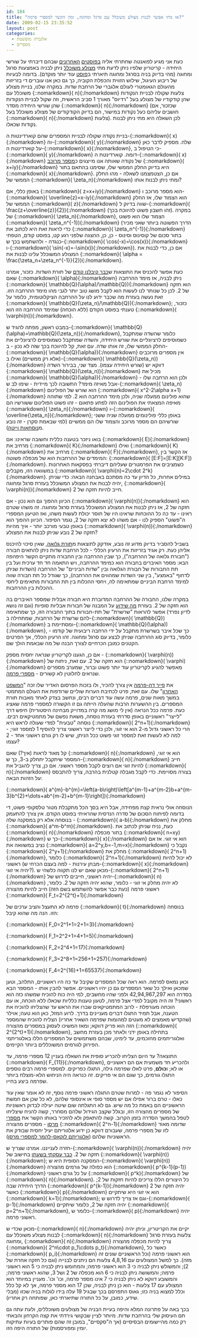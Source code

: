 ```yaml
---
id: 184
title: "אז מתי אפשר לבנות מצולע משוכלל עם סרגל ומחוגה, ומה הקשר למספרי פרמה?"
date: 2009-02-15 23:35:52
layout: post
categories: 
  - אלגברה מופשטת
  - מספרים
---
```

כעת אני מגיע לפואנטה שחתרתי אליה <a href="http://www.gadial.net/?p=182">בפוסטים</a> <a href="http://www.gadial.net/?p=183">האחרונים</a> שבהם דיברתי על שורשי היחידה - קריטריון שלפיו ניתן לדעת מתי <a href="http://he.wikipedia.org/wiki/%D7%9E%D7%A6%D7%95%D7%9C%D7%A2_%D7%9E%D7%A9%D7%95%D7%9B%D7%9C%D7%9C">מצולע משוכלל</a> ניתן לבניה באמצעות סרגל ומחוגה (מהי בדיוק בניה בסרגל ומחוגה תיארתי ב<a href="http://www.gadial.net/?p=176">פוסט</a> עוד יותר מוקדם). בדומה לבעיות של ריבוע העיגול, שילוש הזווית והכפלת הקוביה, כך גם כאן אנו עוברים די בזריזות מהעולם הגאומטרי לעולם אלגברי של הרחבת שדות. במקרה שלנו, בניית מצולע משוכלל עם {::nomarkdown}\( n\){:/nomarkdown} צלעות שקולה לבניית הנקודות שהן קודקודיו של מצולע בעל "רדיוס" מאורך 1 סביב הראשית, וזה שקול לבניית הנקודות שהן שורשי היחידה מסדר {::nomarkdown}\( n\){:/nomarkdown} (שכזכור, אם חושבים עליהם כעל נקודות במישור, הם בדיוק הקודקודים של מצולע משוכלל בעל {::nomarkdown}\( n\){:/nomarkdown} צלעות). לכן השאלה היא מתי ניתן לבנות נקודות שכאלו.

בניית נקודה שקולה לבניית המספרים שהם קוארדינטות ה-{::nomarkdown}\( x\){:/nomarkdown} וה-{::nomarkdown}\( y\){:/nomarkdown} שלה. מספיק לדבר כאן על קוארדינטת ה-{::nomarkdown}\( x\){:/nomarkdown}, כי הטיפול ב-{::nomarkdown}\( y\){:/nomarkdown} דומה. קוארדינטת ה-{::nomarkdown}\( x\){:/nomarkdown} של נקודה שאותה אנו מייצגים כ<a href="http://he.wikipedia.org/wiki/%D7%9E%D7%A1%D7%A4%D7%A8_%D7%9E%D7%A8%D7%95%D7%9B%D7%91">מספר מרוכב</a> {::nomarkdown}\( x+iy\){:/nomarkdown} היא בדיוק החלק הממשי שלו, שסימנו בהתאם בתור {::nomarkdown}\( x\){:/nomarkdown}. אם כן, הצטמצמנו לשאלה - מהו החלק הממשי של {::nomarkdown}\( \zeta_n\){:/nomarkdown} ומתי ניתן לבנות אותו?

באופן כללי, אם {::nomarkdown}\( z=x+iy\){:/nomarkdown} הוא מספר מרוכב ו-{::nomarkdown}\( \overline{z}=x-iy\){:/nomarkdown} הוא הצמוד שלו, אז החלק הממשי של {::nomarkdown}\( z\){:/nomarkdown} שווה בדיוק ל-{::nomarkdown}\( \frac{z+\overline{z}}{2}\){:/nomarkdown} (זהו חשבון פשוט להיווכח בכך). במקרה של {::nomarkdown}\( \zeta_n\){:/nomarkdown}, הצמוד שלו הוא פשוט {::nomarkdown}\( \zeta_n^{-1}\){:/nomarkdown} (הדרך הפשוטה ביותר שאני מכיר כדי לראות זאת היא לכתוב את {::nomarkdown}\( \zeta_n^{-1}\){:/nomarkdown} בתור סכום של קוסינוס וסינוס - כן, כן, ההצגה שלפני רגע קט, בפוסט קודם, הטפתי כנגדה - ולהשתמש בכך ש-{::nomarkdown}\( \cos(-x)=\cos(x)\){:/nomarkdown} ו-{::nomarkdown}\( \sin(-x)=-\sin(x)\){:/nomarkdown}). אם כן, כדי לבנות את המצולע המשוכלל עלינו לבנות את {::nomarkdown}\( \alpha = \frac{\zeta_n+\zeta_n^{-1}}{2}\){:/nomarkdown}.

כעת אפשר להכניס את התוצאות ש<a href="http://www.gadial.net/?p=180">כבר קיבלנו קודם</a> של תורת השדות. כזכור, אמרנו שאם {::nomarkdown}\( \alpha\){:/nomarkdown} ניתן לבניה, אז מימד ההרחבה {::nomarkdown}\( \mathbb{Q}(\alpha)/\mathbb{Q}\){:/nomarkdown} הוא חזקה של 2. לכן כל שנותר לנו לעשות הוא לקבל מושג טוב יותר לגבי מהו מימד ההרחבה הזו. זאת נעשה בעזרת מה שכבר ידוע לנו על ההרחבה הציקלוטומית, כלומר על {::nomarkdown}\( \mathbb{Q}(\zeta_n)/\mathbb{Q}\){:/nomarkdown}; כזכור, טענתי בפוסט הקודם (ללא הוכחה) שמימד ההרחבה הזו הוא {::nomarkdown}\( \varphi(n)\){:/nomarkdown}.

במבט ראשון, מפתה להגיד ש-{::nomarkdown}\( \mathbb{Q}(\alpha)=\mathbb{Q}(\zeta_n)\){:/nomarkdown}, כלומר שהשדה שמתקבל כשמוסיפים לרציונליים את שורש היחידה, והשדה שמתקבל כשמוסיפים לרציונליים את החלק הממשי שלו, זה אותו שדה. עם זאת, קל להיווכח בכך שזה לא נכון - ב-{::nomarkdown}\( \mathbb{Q}(\alpha)\){:/nomarkdown} אין מספרים מרוכבים (אלא רק ממשיים) ואילו ב-{::nomarkdown}\( \mathbb{Q}(\zeta_n)\){:/nomarkdown} דווקא יש (שורש היחידה עצמו). מצד שני, בבירור השדה {::nomarkdown}\( \mathbb{Q}(\zeta_n)\){:/nomarkdown} מכיל את {::nomarkdown}\( \mathbb{Q}(\alpha)\){:/nomarkdown} ולכן הוא הרחבה שלו - אבל מאיזה מימד? התשובה לכך מיידית - שימו לב ש-{::nomarkdown}\( \zeta_n\){:/nomarkdown} הוא שורש של הפולינום {::nomarkdown}\( x^2-2\alpha x+1\){:/nomarkdown} שהוא פולינום ממעלה שניה, ולכן מימד ההרחבה הוא 2. למי שתוהה מאיפה המצאתי את הפולינום הזה לפתע פתאום - זהו פשוט הפולינום ששורשיו הם {::nomarkdown}\( \zeta_n\){:/nomarkdown} ו-{::nomarkdown}\( \overline{\zeta_n}\){:/nomarkdown}; באופן כללי פולינומים ממעלה שניה ששני שורשיהם הם מספר מרוכב והצמוד שלו הם ממשיים (למי שבאמת סקרן - זה נובע מ<a href="http://en.wikipedia.org/wiki/Vi%C3%A8te%27s_formulas">נוסחאות וייטה</a>).

בואו ניזכר בטענה כללית וחשובה שראינו: אם {::nomarkdown}\( E\){:/nomarkdown} מרחיב את {::nomarkdown}\( K\){:/nomarkdown} ואילו {::nomarkdown}\( K\){:/nomarkdown} מרחיב את {::nomarkdown}\( F\){:/nomarkdown}, אז הקשר בין המימדים של ההרחבות הוא של מכפלה פשוטה: {::nomarkdown}\( [E:F]=[E:K][K:F]\){:/nomarkdown}. כשמציבים את הפרמטרים שעליהם דיברתי בפסקאות האחרונות במשוואה הזו, מקבלים {::nomarkdown}\( \varphi(n)=2\cdot 2^k\){:/nomarkdown}. במילים אחרות, כל הדיון עד כה מסתכם באבחנה הבאה: כדי שניתן יהיה לבנות את המצולע המשוכלל בעזרת סרגל ומחוגה, {::nomarkdown}\( \varphi(n)\){:/nomarkdown} חייב להיות חזקה של 2.

הכיוון ההפוך גם הוא נכון - אם {::nomarkdown}\( \varphi(n)\){:/nomarkdown} הוא חזקה של 2, אז ניתן לבנות את המצולע המשוכלל בעזרת סרגל ומחוגה. זה משהו שטרם ראינו - עד כה כל ההוכחות שראינו היו של חוסר יכולת לעשות משהו, ואז הטיעון המספרי ה"פשוט" הספיק לנו - אם משהו לא יצא חזקה של 2, נגמר הסיפור. הכיוון ההפוך הוא באופן טבעי מורכב יותר - איך מהיות {::nomarkdown}\( \varphi(n)\){:/nomarkdown} חזקה של 2 נובע שניתן לבנות את המצולע?

בשביל להסביר בדיוק מדוע זה נובע, אזדקק לתוצאות מ<a href="http://he.wikipedia.org/wiki/%D7%AA%D7%95%D7%A8%D7%AA_%D7%92%D7%9C%D7%95%D7%90%D7%94">תורת גלואה</a>, שאין סיכוי להיכנס אליהן כעת. רק אגיד בזריזות את הרעיון הכללי - לכל הרחבת שדות ניתן להתאים חבורה ("חבורת גלואה של ההרחבה"), כך שבין ההרחבה ובין החבורה מתקיים הקשר היפהפה הבא: מספר האיברים בחבורה הוא כמימד ההרחבה, ויש התאמה חד חד ערכית ועל בין תת החבורות של חבורת הגלואה ובין "שדות הביניים" של ההרחבה (השדות שניתן לדחוף "באמצע", בין שני השדות שמהווים את ההרחבה), כך שגודל כל תת חבורה שווה למימד הרחבת הביניים שמתאימה לה, ויחסי ההכלות בין תת החבורות מתאימים ליחסי ההכלות בין ההרחבות.

במקרה שלנו, החבורה של ההרחבה המדוברת היא חבורה אבלית שמספר האיברים בה הוא חזקה של 2. בעזרת <a href="http://he.wikipedia.org/wiki/%D7%9E%D7%A9%D7%A4%D7%98_%D7%94%D7%9E%D7%99%D7%95%D7%9F_%D7%9C%D7%97%D7%91%D7%95%D7%A8%D7%95%D7%AA_%D7%90%D7%91%D7%9C%D7%99%D7%95%D7%AA_%D7%A0%D7%95%D7%A6%D7%A8%D7%95%D7%AA_%D7%A1%D7%95%D7%A4%D7%99%D7%AA#.D7.9E.D7.A9.D7.A4.D7.98_.D7.94.D7.9E.D7.99.D7.95.D7.9F">מה שידוע</a> על המבנה של חבורות אבליות סופיות (וגם זה נושא לדיון נפרד) אפשר להראות "שרשרת" של תת-חבורות בתוך החבורה הזו, כך שמתאימה להם שרשרת של הרחבות, שמתחילה ב-{::nomarkdown}\( \mathbb{Q}\){:/nomarkdown} ומסתיימת ב-{::nomarkdown}\( \mathbb{Q}(\alpha)\){:/nomarkdown}, כך שכל איבר בשרשרת מתקבל על ידי הרחבה ריבועית של קודמו - כלומר, בדיוק סוג ההרחבה שניתן לבצע עם סרגל ומחוגה. זהו הרעיון הכללי, אך הפרטים הקטנים כמובן הכרחיים לצורך הבנה של מה שבאמת הולך שם.

אם כן, הגענו לקריטריון שנראה יחסית מספק - {::nomarkdown}\( \varphi(n)\){:/nomarkdown} הוא חזקה של 2. עם זאת, ניתוח של {::nomarkdown}\( \varphi\){:/nomarkdown} מאפשר להגיע לקריטריון עוד יותר פשוט וברור, שמערב מספרים שנראים לחלוטין לא קשורים - <a href="http://he.wikipedia.org/wiki/%D7%9E%D7%A1%D7%A4%D7%A8_%D7%A4%D7%A8%D7%9E%D7%94">מספרי פרמה</a>.

את <a href="http://he.wikipedia.org/wiki/%D7%A4%D7%99%D7%99%D7%A8_%D7%93%D7%94_%D7%A4%D7%A8%D7%9E%D7%94">פייר דה-פרמה</a> אין צורך להכיר, ולו בזכות הפרסום האדיר שלו זכה "<a href="http://he.wikipedia.org/wiki/%D7%94%D7%9E%D7%A9%D7%A4%D7%98_%D7%94%D7%90%D7%97%D7%A8%D7%95%D7%9F_%D7%A9%D7%9C_%D7%A4%D7%A8%D7%9E%D7%94">המשפט האחרון</a>" שלו. עם זאת, פרט לכתיבת הערות שוליים שרודפות את העולם המתמטי במשך מאות שנים, פרמה עשה עוד דברים רבים, ונחשב בצדק לאחד מאבות תורת המספרים. בין ההשערות הרבות שהעלה הייתה גם זו הקשורה למספרי פרמה שאציג כעת. פרמה ככל הנראה (אין לי מושג מה קרה במדוייק מבחינה היסטורית) חיפש דרך "לייצר" ראשוניים באופן סדרתי בעזרת נוסחה, משאת נפשם של מתמטיקאים רבים. נוסחה "טבעית" למדי שעולה לראש היא {::nomarkdown}\( 2^n+1\){:/nomarkdown} - הרי כל ראשוני גדול מ-2 הוא אי זוגי, ולכן כדי לייצר ראשוני צריך להוסיף 1 למספר זוגי; למה לא לעשות זאת למספר זוגי פשוט ככל הניתן, שיש לו רק גורם ראשוני אחד - 2 עצמו?

קל מאוד לראות (איך?) שאם {::nomarkdown}\( n\){:/nomarkdown} הוא אי זוגי, המספר שיתקבל יתחלק ב-3, כך ש-{::nomarkdown}\( n\){:/nomarkdown} חייב להיות זוגי אם רוצים לקבל מספר ראשוני. אם כן, צריך להגביל את {::nomarkdown}\( n\){:/nomarkdown} בצורה מסויימת. כדי לקבל מגבלה קטלנית בהרבה, צריך להתבסס על הזהות הבאה:

{::nomarkdown}\( a^{m}-b^{m}=\left(a-b\right)\left[a^{m-1}+a^{m-2}b+a^{m-3}b^{2}+\dots+ab^{m-2}+b^{m-1}\right]\){:/nomarkdown}

הנוסחה אולי נראית קצת מפחידה, אבל היא בסך הכל מתקבלת מטור טלסקופי פשוט, די בדומה לפיתוח הסכום של סדרה הנדסית שהראיתי בפוסט הקודם. אין צורך להתעמק בנוסחה אלא רק במסקנה שלה - {::nomarkdown}\( a-b\){:/nomarkdown} מחלק את {::nomarkdown}\( a^m-b^m\){:/nomarkdown}. כעת, נניח שניתן לכתוב את {::nomarkdown}\( n\){:/nomarkdown} בתור מכפלה {::nomarkdown}\( n=xy\){:/nomarkdown} כך ש-{::nomarkdown}\( x\){:/nomarkdown} הוא אי זוגי. אז אם נציב במשוואה את {::nomarkdown}\( a=2^y,b=-1,m=x\){:/nomarkdown} נקבל כי {::nomarkdown}\( 2^y+1\){:/nomarkdown} מחלק את {::nomarkdown}\( 2^n+1\){:/nomarkdown}, כלומר {::nomarkdown}\( 2^n+1\){:/nomarkdown} לא יכול להיות ראשוני (מבחן עירנות - למה בעצם הכרחי ש-{::nomarkdown}\( x\){:/nomarkdown} יהיה אי זוגי?). מכאן שאם יש לנו תקווה כלשהי ש-{::nomarkdown}\( 2^n+1\){:/nomarkdown} יהיה ראשוני, חייבים לדרוש של-{::nomarkdown}\( n\){:/nomarkdown} לא יהיה מחלק אי זוגי - כלומר, שהוא יהיה חזקה של 2. כלומר, ראשוני פרמה (כעת כבר אפשר להשתמש בשם הזה) חייב להיות מהצורה {::nomarkdown}\( F_t=2^{2^t}+1\){:/nomarkdown}

פרמה לא התעצל והציב ערכים של {::nomarkdown}\( t\){:/nomarkdown} בנוסחה הזו. הנה מה שהוא קיבל:

{::nomarkdown}\( F_0=2^1+1=2+1=3\){:/nomarkdown}

{::nomarkdown}\( F_1=2^2+1=4+1=5\){:/nomarkdown}

{::nomarkdown}\( F_2=2^4+1=17\){:/nomarkdown}

{::nomarkdown}\( F_3=2^8+1=256+1=257\){:/nomarkdown}

{::nomarkdown}\( F_4=2^{16}+1=65537\){:/nomarkdown}

וכאן נמאס לפרמה. הוא ראה שכל המספרים שקיבל עד כה היו ראשוניים, התלהב, וטען שמכאן ואילך כל שאר המספרים גם כן יהיו ראשוניים. אפשר להבין אותו - המספר הבא בסדרה הוא 42,94,967,297 ולפני שהיו מחשבים, למי היה כוח להוכיח שמשהו כזה הוא ראשוני? זה היה מקובל למדי אצל פרמה, לטעון טענות כלליות שכאלו ללא הוכחה, או עם הוכחה מעורפלת - לרוב המתמטיקאים שברו את הראש עד שהצליחו להוכיח את הטענה, אבל תמיד התגלו דברים מעניינים בדרך. לרוע המזל, כאן הוא טעה; אוילר (שהקדיש מאמצים לא מעטים למהומות שפרמה השאיר אחריו) הצליח להוכיח שהמספר הזה הוא פריק דווקא; ומאז המשיכו לעסוק במספרים מהצורה {::nomarkdown}\( 2^{2^t}+1\){:/nomarkdown}, בתחילה באופן ידני ולאחר מכן בעזרת מחשב ואלגוריתמים מחוכמים, עד לימינו, שבהם משתמשים על המספרים הללו באלגוריתמי הפירוק לגורמים המשוכללים ביותר הקיימים.

התוצאה? עד היום הצליחו להכריע סופית את השאלה בעניין 12 מספרי פרמה, עד {::nomarkdown}\( F_{11}\){:/nomarkdown}, ולהכריע חד משמעית אם הם ראשוניים או לא; ו<strong>כולם</strong>, פרט לאלו שפרמה גילה, התגלו כפריקים. למספרי פרמה רבים נוספים התגלו גורמים, כך שגם הם אי פריקים. זה כנראה היה הניחוש הלא-מוצלח ביותר שפרמה ביצע בחייו.

הסיפור לא נגמר פה - למרות שטרם התגלה ראשוני פרמה נוסף, זה לא אומר שאין עוד כאלו - טרם ברור אפילו אם יש מספר סופי או אינסופי שלהם, לא כל שכן אם חמשת הראשוניים הם באמת כל מה שיש. גם לא התגלתה שום שיטה יעילה לבדוק ראשוניות של מספרים מהצורה הזו, ובגלל שקצב הגידול שלהם מסחרר, קשה להניח שיצליחו לטפל בהמשך הסדרה בזמן הקרוב. קשה להתאפק ולא להזכיר באותו הקשר את <a href="http://he.wikipedia.org/wiki/%D7%9E%D7%A1%D7%A4%D7%A8_%D7%9E%D7%A8%D7%A1%D7%9F">מספרי מרסן</a> - מספרים מהצורה {::nomarkdown}\( 2^n-1\){:/nomarkdown} שדומה מאוד לזו של מספרי פרמה, שעבורם דווקא כן ידוע אלגוריתם יעיל יחסית שבודק את הראשוניות שלהם (<a href="http://he.wikipedia.org/wiki/%D7%9E%D7%91%D7%97%D7%9F_%D7%9C%D7%95%D7%A7%D7%90%D7%A1-%D7%9C%D7%94%D7%9E%D7%A8_%D7%9C%D7%9E%D7%A1%D7%A4%D7%A8%D7%99_%D7%9E%D7%A8%D7%A1%D7%9F">אלגוריתם לוקאס-להמר למספרי מרסן</a>).

חזרה לענייננו. אמרנו שצריך ש-{::nomarkdown}\( \varphi(n)\){:/nomarkdown} יהיה חזקה של 2. <a href="http://www.gadial.net/?p=166">כבר עסקתי בשעתו</a> בחישוב של {::nomarkdown}\( \varphi(n)\){:/nomarkdown}; המסקנה הסופית היא ש-{::nomarkdown}\( \varphi(n)\){:/nomarkdown} הוא כפולה של גורמים מהצורה {::nomarkdown}\( p^{k-1}(p-1)\){:/nomarkdown} על כל גורם ראשוני {::nomarkdown}\( p^k\){:/nomarkdown} של {::nomarkdown}\( n\){:/nomarkdown}. כל היצורים הללו צריכים להיות חזקות של 2; הדרך היחידה שבה {::nomarkdown}\( p^{k-1}\){:/nomarkdown} יהיה חזקה של 2 כאשר {::nomarkdown}\( p\){:/nomarkdown} הוא אי זוגי היא שיתקיים {::nomarkdown}\( k=1\){:/nomarkdown}; וגם אז צריך לדרוש ש-{::nomarkdown}\( p-1\){:/nomarkdown} יהיה חזקה של 2, כלומר שיתקיים {::nomarkdown}\( p=2^n+1\){:/nomarkdown}, כלומר ש-{::nomarkdown}\( p\){:/nomarkdown} יהיה ראשוני פרמה.

מכאן שכדי ש-{::nomarkdown}\( n\){:/nomarkdown} יקיים את הקריטריון, וניתן יהיה לבנות מצולע משוכלל עם {::nomarkdown}\( n\){:/nomarkdown} צלעות בעזרת סרגל ומחוגה, {::nomarkdown}\( n\){:/nomarkdown} צריך להיות מכפלה מהצורה {::nomarkdown}\( 2^n\cdot p_1\cdots p_t\){:/nomarkdown}, כאשר כל {::nomarkdown}\( p_i\){:/nomarkdown} הוא ראשוני פרמה (וכל הראשוניים שונים זה מזה). כך למשל המצולעים עם 4,8,16 צלעות הם ניתנים לבנייה (וגם כל חזקה אחרת של 2); והמשולש ניתן לבניה כי 3 הוא ראשוני פרמה; והמחומש ניתן לבניה כי 5 הוא ראשוני פרמה; והמשושה ניתן לבניה כי 6 הוא מכפלה של 2 ושל 3, שהוא ראשוני פרמה; והמשובע דווקא לא ניתן לבניה כי 7 אינו מספר פרמה, וכו' וכו'. מעניין במיוחד הוא המצולע עם 17 צלעות - הוא כן ניתן לבניה, שכן 17 הוא מספר פרמה, אך לא קל כלל וכלל למצוא בניה כזו; גאוס התפרסם בכך שבגיל 19 עלה בידו לגלות בניה שכזו (מבלי שידע, כמובן, על כל התורה שתיארתי כאן, שפותחה רק אחריו).

בכך באה על פתרונה המלא והיפה בעיית הבניה של מצולעים משוכללים, ולעת עתה גם תם העיסוק שלי בהרחבת שדות. מיותר לציין שבקושי גירדתי את קצה הקרחון והבאתי רק כמה מהיישומים הבסיסיים (אך ה"סקסיים", במובן זה שהם פותרים בעיות עתיקות יומין ומפורסמות) של התורה היפה הזו.
